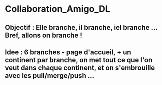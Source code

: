 # Collaboration_Amigo_DL
## Objectif : Elle branche, il branche, iel branche ... Bref, allons on branche !  
## Idee : 6 branches - page d'accueil, + un continent par branche, on met tout ce que l'on veut dans chaque continent, et on s'embrouille avec les pull/merge/push ...
